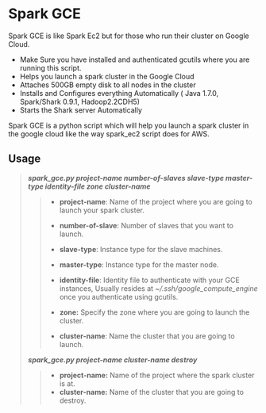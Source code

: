 Spark GCE
=========

Spark GCE is like Spark Ec2 but for those who run their cluster on Google Cloud.

  - Make Sure you have installed and authenticated gcutils where you are running this script.
  - Helps you launch a spark cluster in the Google Cloud
  - Attaches 500GB empty disk to all nodes in the cluster
  - Installs and Configures everything Automatically ( Java 1.7.0, Spark/Shark 0.9.1, Hadoop2.2CDH5)
  - Starts the Shark server Automatically

Spark GCE is a python script which will help you launch a spark cluster in the google cloud like the way spark_ec2 script does for AWS.

Usage
-----

> ***spark_gce.py project-name number-of-slaves slave-type master-type identity-file zone cluster-name***
>
>> 
>> - **project-name**: Name of the project where you are going to launch your spark cluster.
>> 
>> - **number-of-slave**: Number of slaves that you want to launch.
>>
>> - **slave-type**: Instance type for the slave machines.
>>
>> - **master-type**: Instance type for the master node.
>> 
>> - **identity-file**: Identity file to authenticate with your GCE instances, Usually resides at *~/.ssh/google_compute_engine* once you authenticate using gcutils.
>>
>> - **zone:** Specify the zone where you are going to launch the cluster.
>>
>> - **cluster-name**: Name the cluster that you are going to launch.
>>
>
> ***spark_gce.py project-name cluster-name destroy***
>
>> - **project-name:** Name of the project where the spark cluster is at.
>> - **cluster-name:** Name of the cluster that you are going to destroy.



